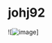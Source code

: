 # johj92
![![image](https://github.com/johj9/johj92/assets/144861163/5ebfe4c0-9ca6-43d8-9fc0-e38a3c4864f6)]

